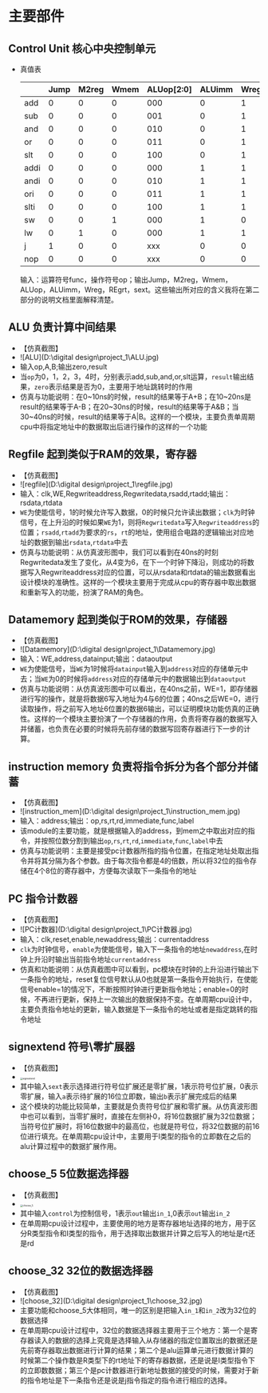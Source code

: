 # 主要部件

## Control Unit 核心中央控制单元

* 真值表

  |      | Jump | M2reg | Wmem | ALUop[2:0] | ALUimm | Wreg | Regrt | sext |
  | ---- | ---- | ----- | ---- | ---------- | ------ | ---- | ----- | ---- |
  | add  | 0    | 0     | 0    | 000        | 0      | 1    | 0     | 0    |
  | sub  | 0    | 0     | 0    | 001        | 0      | 1    | 0     | 0    |
  | and  | 0    | 0     | 0    | 010        | 0      | 1    | 0     | 0    |
  | or   | 0    | 0     | 0    | 011        | 0      | 1    | 0     | 0    |
  | slt  | 0    | 0     | 0    | 100        | 0      | 1    | 0     | 0    |
  | addi | 0    | 0     | 0    | 000        | 1      | 1    | 1     | 1    |
  | andi | 0    | 0     | 0    | 010        | 1      | 1    | 1     | 0    |
  | ori  | 0    | 0     | 0    | 011        | 1      | 1    | 1     | 0    |
  | slti | 0    | 0     | 0    | 100        | 1      | 1    | 1     | 1    |
  | sw   | 0    | 0     | 1    | 000        | 1      | 0    | 1     | 1    |
  | lw   | 0    | 1     | 0    | 000        | 1      | 1    | 1     | 1    |
  | j    | 1    | 0     | 0    | xxx        | 0      | 0    | x     | 0    |
  | nop  | 0    | 0     | 0    | xxx        | 0      | 0    | x     | 0    |

  输入：运算符号func，操作符号op；输出Jump，M2reg，Wmem，ALUop，ALUimm，Wreg，REgrt，sext。这些输出所对应的含义我将在第二部分的说明文档里面解释清楚。

## ALU  负责计算中间结果

* 【仿真截图】
* ![ALU](D:\digital design\project_1\ALU.jpg)
* 输入op,A,B;输出zero,result
* 当`op`为0，1，2，3，4时，分别表示add,sub,and,or,slt运算，`result`输出结果，`zero`表示结果是否为0，主要用于地址跳转时的作用
* 仿真与功能说明：在0~10ns的时候，result的结果等于A+B；在10~20ns是result的结果等于A-B；在20~30ns的时候，result的结果等于A&B；当30~40ns的时候，result的结果等于A|B。这样的一个模块，主要负责单周期cpu中将指定地址中的数据取出后进行操作的这样的一个功能

## Regfile 起到类似于RAM的效果，寄存器

* 【仿真截图】
* ![regfile](D:\digital design\project_1\regfile.jpg)
* 输入：clk,WE,Regwriteaddress,Regwritedata,rsadd,rtadd;输出：rsdata,rtdata
* `WE`为使能信号，1的时候允许写入数据，0的时候只允许读出数据；`clk`为时钟信号，在上升沿的时候如果`WE`为1，则将`Regwritedata`写入`Regwriteaddress`的位置；`rsadd`,`rtadd`为要求的`rs`，`rt`的地址，使用组合电路的逻辑输出对应地址的数据到输出`rsdata`,`rtdata`中去
* 仿真与功能说明：从仿真波形图中，我们可以看到在40ns的时刻Regwritedata发生了变化，从4变为6，在下一个时钟下降沿，则成功的将数据写入Regwriteaddress对应的位置，可以从rsdata和rtdata的输出数据看出设计模块的准确性。这样的一个模块主要用于完成从cpu的寄存器中取出数据和重新写入的功能，扮演了RAM的角色。

## Datamemory 起到类似于ROM的效果，存储器

* 【仿真截图】
* ![Datamemory](D:\digital design\project_1\Datamemory.jpg)
* 输入：WE,address,datainput;输出：dataoutput
* `WE`为使能信号，当`WE`为1时候将`datainput`输入到`address`对应的存储单元中去；当`WE`为0的时候将`address`对应的存储单元中的数据输出到`dataoutput`
* 仿真与功能说明：从仿真波形图中可以看出，在40ns之前，WE=1，即存储器进行写的操作，就是将数据6写入地址为4与6的位置；40ns之后WE=0，进行读取操作，将之前写入地址6位置的数据6输出，可以证明模块功能仿真的正确性。这样的一个模块主要扮演了一个存储器的作用，负责将寄存器的数据写入并储蓄，也负责在必要的时候将先前存储的数据写回寄存器进行下一步的计算。

## instruction memory 负责将指令拆分为各个部分并储蓄

* 【仿真截图】
* ![instruction_mem](D:\digital design\project_1\instruction_mem.jpg)
* 输入：address;输出：op,rs,rt,rd,immediate,func,label
* 该module的主要功能，就是根据输入的address，到mem之中取出对应的指令，并按照位数分割到输出`op`,`rs`,`rt`,`rd`,`immediate`,`func`,`label`中去
* 仿真与功能说明：主要是接受pc计数器所指的指令位置，在指定地址处取出指令并将其分隔为各个参数。由于每次指令都是4的倍数，所以将32位的指令存储在4个8位的寄存器中，方便每次读取下一条指令的地址

## PC 指令计数器

* 【仿真截图】
* ![PC计数器](D:\digital design\project_1\PC计数器.jpg)
* 输入：clk,reset,enable,newaddress;输出：currentaddress
* `clk`为时钟信号，`enable`为使能信号，输入下一条指令的地址`newaddress`,在时钟上升沿时输出当前指令地址`currentaddress`
* 仿真和功能说明：从仿真截图中可以看到，pc模块在时钟的上升沿进行输出下一条指令的地址，reset复位信号默认从0也就是第一条指令开始执行，在使能信号enable=1的情况下，不断按照时钟进行更新指令地址；enable=0的时候，不再进行更新，保持上一次输出的数据保持不变。在单周期cpu设计中，主要负责指令地址的更新，输入数据是下一条指令的地址或者是指定跳转的指令地址

## signextend 符号\零扩展器

* 【仿真截图】
* <img src="D:\digital design\project_1\signextend.jpg" alt="signextend" style="zoom:33%;" />
* 其中输入`sext`表示选择进行符号位扩展还是零扩展，1表示符号位扩展，0表示零扩展，输入`a`表示待扩展的16位立即数，输出`b`表示扩展完成后的结果
* 这个模块的功能比较简单，主要就是负责符号位扩展和零扩展。从仿真波形图中也可以看到，当零扩展时，直接在左侧补0，将16位数据扩展为32位数据；当符号位扩展时，将16位数据中的最高位，也就是符号位，将32位数据的前16位进行填充。在单周期cpu设计中，主要用于I类型的指令的立即数在之后的alu计算过程中的数据扩展作用。

## choose_5 5位数据选择器

* 【仿真截图】
* <img src="D:\digital design\project_1\choose_5.jpg" alt="choose_5" style="zoom:33%;" />
* 其中输入`control`为控制信号，1表示`out`输出`in_1`,0表示`out`输出`in_2`
* 在单周期cpu设计过程中，主要使用的地方是寄存器地址选择的地方，用于区分R类型指令和I类型的指令，用于选择取出数据并计算之后写入的地址是rt还是rd

## choose_32 32位的数据选择器

* 【仿真截图】
* ![choose_32](D:\digital design\project_1\choose_32.jpg)
* 主要功能和choose_5大体相同，唯一的区别是把输入`in_1`和`in_2`改为32位的数据选择
* 在单周期cpu设计过程中，32位的数据选择器主要用于三个地方：第一个是寄存器读入的数据的选择上究竟是选择输入从存储器的指定位置取出的数据还是先前寄存器取出数据进行计算的结果；第二个是alu运算单元进行数据计算的时候第二个操作数是R类型下的rt地址下的寄存器数据，还是说是I类型指令下的立即数数据；第三个是pc计数器进行新地址数据的接受的时候，需要对于新的指令地址是下一条指令还是说是j指令指定的指令进行相应的选择。

